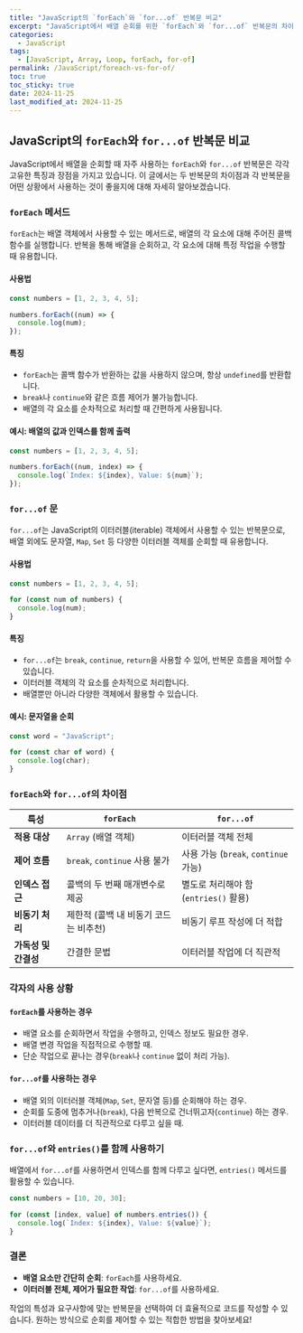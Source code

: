 ```yaml
---
title: "JavaScript의 `forEach`와 `for...of` 반복문 비교"
excerpt: "JavaScript에서 배열 순회를 위한 `forEach`와 `for...of` 반복문의 차이점과 활용 상황에 대해 알아봅니다."
categories:
  - JavaScript
tags:
  - [JavaScript, Array, Loop, forEach, for-of]
permalink: /JavaScript/foreach-vs-for-of/
toc: true
toc_sticky: true
date: 2024-11-25
last_modified_at: 2024-11-25
---
```


## JavaScript의 `forEach`와 `for...of` 반복문 비교

JavaScript에서 배열을 순회할 때 자주 사용하는 `forEach`와 `for...of` 반복문은 각각 고유한 특징과 장점을 가지고 있습니다. 이 글에서는 두 반복문의 차이점과 각 반복문을 어떤 상황에서 사용하는 것이 좋을지에 대해 자세히 알아보겠습니다.

### `forEach` 메서드

`forEach`는 배열 객체에서 사용할 수 있는 메서드로, 배열의 각 요소에 대해 주어진 콜백 함수를 실행합니다. 반복을 통해 배열을 순회하고, 각 요소에 대해 특정 작업을 수행할 때 유용합니다.

#### 사용법

```js
const numbers = [1, 2, 3, 4, 5];

numbers.forEach((num) => {
  console.log(num);
});
```

#### 특징
- `forEach`는 콜백 함수가 반환하는 값을 사용하지 않으며, 항상 `undefined`를 반환합니다.
- `break`나 `continue`와 같은 흐름 제어가 불가능합니다.
- 배열의 각 요소를 순차적으로 처리할 때 간편하게 사용됩니다.

#### 예시: 배열의 값과 인덱스를 함께 출력

```js
const numbers = [1, 2, 3, 4, 5];

numbers.forEach((num, index) => {
  console.log(`Index: ${index}, Value: ${num}`);
});
```

### `for...of` 문

`for...of`는 JavaScript의 이터러블(iterable) 객체에서 사용할 수 있는 반복문으로, 배열 외에도 문자열, `Map`, `Set` 등 다양한 이터러블 객체를 순회할 때 유용합니다.

#### 사용법

```js
const numbers = [1, 2, 3, 4, 5];

for (const num of numbers) {
  console.log(num);
}
```

#### 특징
- `for...of`는 `break`, `continue`, `return`을 사용할 수 있어, 반복문 흐름을 제어할 수 있습니다.
- 이터러블 객체의 각 요소를 순차적으로 처리합니다.
- 배열뿐만 아니라 다양한 객체에서 활용할 수 있습니다.

#### 예시: 문자열을 순회

```js
const word = "JavaScript";

for (const char of word) {
  console.log(char);
}
```

### `forEach`와 `for...of`의 차이점

| 특성                  | `forEach`                          | `for...of`                    |
|-----------------------|-------------------------------------|--------------------------------|
| **적용 대상**          | `Array` (배열 객체)                 | 이터러블 객체 전체              |
| **제어 흐름**          | `break`, `continue` 사용 불가       | 사용 가능 (`break`, `continue` 가능) |
| **인덱스 접근**         | 콜백의 두 번째 매개변수로 제공       | 별도로 처리해야 함 (`entries()` 활용) |
| **비동기 처리**         | 제한적 (콜백 내 비동기 코드는 비추천) | 비동기 루프 작성에 더 적합        |
| **가독성 및 간결성**     | 간결한 문법                       | 이터러블 작업에 더 직관적         |

### 각자의 사용 상황

#### `forEach`를 사용하는 경우
- 배열 요소를 순회하면서 작업을 수행하고, 인덱스 정보도 필요한 경우.
- 배열 변경 작업을 직접적으로 수행할 때.
- 단순 작업으로 끝나는 경우(`break`나 `continue` 없이 처리 가능).

#### `for...of`를 사용하는 경우
- 배열 외의 이터러블 객체(`Map`, `Set`, 문자열 등)를 순회해야 하는 경우.
- 순회를 도중에 멈추거나(`break`), 다음 반복으로 건너뛰고자(`continue`) 하는 경우.
- 이터러블 데이터를 더 직관적으로 다루고 싶을 때.

### `for...of`와 `entries()`를 함께 사용하기

배열에서 `for...of`를 사용하면서 인덱스를 함께 다루고 싶다면, `entries()` 메서드를 활용할 수 있습니다.

```js
const numbers = [10, 20, 30];

for (const [index, value] of numbers.entries()) {
  console.log(`Index: ${index}, Value: ${value}`);
}
```

### 결론

- **배열 요소만 간단히 순회**: `forEach`를 사용하세요.
- **이터러블 전체, 제어가 필요한 작업**: `for...of`를 사용하세요.

작업의 특성과 요구사항에 맞는 반복문을 선택하여 더 효율적으로 코드를 작성할 수 있습니다. 원하는 방식으로 순회를 제어할 수 있는 적합한 방법을 찾아보세요!
